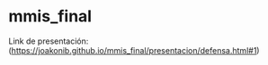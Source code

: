 # mmis_final

Link de presentación: (https://joakonib.github.io/mmis_final/presentacion/defensa.html#1)

